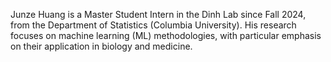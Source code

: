 Junze Huang is a Master Student Intern in the Dinh Lab since Fall 2024, from the Department of Statistics (Columbia University).
His research focuses on machine learning (ML) methodologies, with particular emphasis on their application in biology and medicine.